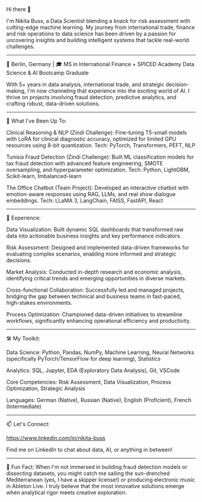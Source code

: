 Hi there 👋 

I'm Nikita Buss, a Data Scientist blending a knack for risk assessment with cutting-edge machine learning. My journey from international trade, finance and risk operations to data science has been driven by a passion for uncovering insights and building intelligent systems that tackle real-world challenges.
___

📍 Berlin, Germany | 🎓 MS in International Finance + SPICED Academy Data Science & AI Bootcamp Graduate

With 5+ years in data analysis, international trade, and strategic decision-making, I'm now channeling that experience into the exciting world of AI. I thrive on projects involving fraud detection, predictive analytics, and crafting robust, data-driven solutions.
___

🚀 What I've Been Up To:

Clinical Reasoning & NLP (Zindi Challenge): Fine-tuning T5-small models with LoRA for clinical diagnostic accuracy, optimized for limited GPU resources using 8-bit quantization. Tech: PyTorch, Transformers, PEFT, NLP

Tunisia Fraud Detection (Zindi Challenge): Built ML classification models for tax fraud detection with advanced feature engineering, SMOTE oversampling, and hyperparameter optimization. Tech: Python, LightGBM, Scikit-learn, Imbalanced-learn

The Office Chatbot (Team Project): Developed an interactive chatbot with emotion-aware responses using RAG, LLMs, and real show dialogue embeddings. Tech: LLaMA 3, LangChain, FAISS, FastAPI, React
___
💼 Experience:

Data Visualization: Built dynamic SQL dashboards that transformed raw data into actionable business insights and key performance indicators.

Risk Assessment: Designed and implemented data-driven frameworks for evaluating complex scenarios, enabling more informed and strategic decisions.

Market Analysis: Conducted in-depth research and economic analysis, identifying critical trends and emerging opportunities in diverse markets.

Cross-functional Collaboration: Successfully led and managed projects, bridging the gap between technical and business teams in fast-paced, high-stakes environments.

Process Optimization: Championed data-driven initiatives to streamline workflows, significantly enhancing operational efficiency and productivity.
___
🛠️ My Toolkit:

Data Science: Python, Pandas, NumPy, Machine Learning, Neural Networks (specifically PyTorch/TensorFlow for deep learning), Statistics

Analytics: SQL, Jupyter, EDA (Exploratory Data Analysis), Git, VSCode

Core Competencies: Risk Assessment, Data Visualization, Process Optimization, Strategic Analysis

Languages: German (Native), Russian (Native), English (Proficient), French (Intermediate)
___
📫 Let's Connect:

https://www.linkedin.com/in/nikita-buss

Find me on LinkedIn to chat about data, AI, or anything in between!
___

🎲 Fun Fact:
When I'm not immersed in building fraud detection models or dissecting datasets, you might catch me sailing the sun-drenched Mediterranean (yes, I have a skipper license!) or producing electronic music in Ableton Live. I truly believe that the most innovative solutions emerge when analytical rigor meets creative exploration.
